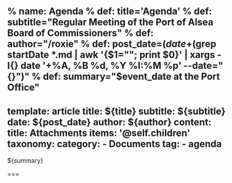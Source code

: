 % name: Agenda
% def: title='Agenda'
% def: subtitle="Regular Meeting of the Port of Alsea Board of Commissioners"
% def: author="/roxie"
% def: post_date=$(date +%m/%d/%Y)
% def: event_date="$(grep startDate *.md | awk '{$1=""; print $0}' | xargs -I{} date '+%A, %B %d, %Y %I:%M %p' --date="{}")"
% def: summary="$event_date at the Port Office"
---
template: article
title: ${title}
subtitle: ${subtitle}
date: ${post_date}
author: ${author}
content:
    title: Attachments
    items: '@self.children'
taxonomy:
    category: 
        - Documents
    tag: 
        - agenda
---

${summary}

===


